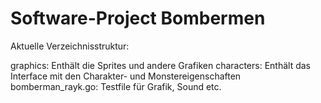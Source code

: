 # Software-Project Bombermen

Aktuelle Verzeichnisstruktur:

graphics: Enthält die Sprites und andere Grafiken
characters: Enthält das Interface mit den Charakter- und Monstereigenschaften
bomberman_rayk.go:  Testfile für Grafik, Sound etc.

